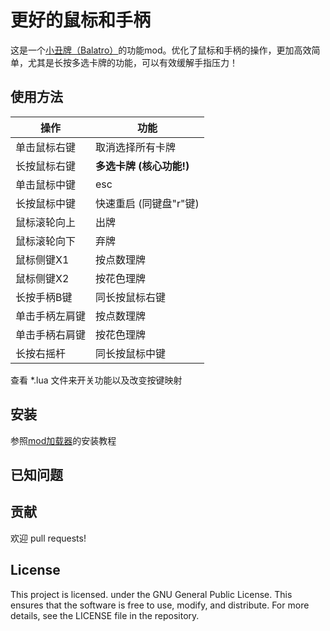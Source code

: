 # 更好的鼠标和手柄
这是一个[小丑牌（Balatro）](https://store.steampowered.com/app/2379780/Balatro/)的功能mod。优化了鼠标和手柄的操作，更加高效简单，尤其是长按多选卡牌的功能，可以有效缓解手指压力！

## 使用方法
| 操作 | 功能 |
|--|--|
| 单击鼠标右键 | 取消选择所有卡牌 |
| 长按鼠标右键 | **多选卡牌 (核心功能!)** |
| 单击鼠标中键 | esc |
| 长按鼠标中键 | 快速重启 (同键盘"r"键) |
| 鼠标滚轮向上 | 出牌 |
| 鼠标滚轮向下 | 弃牌 |
| 鼠标侧键X1 | 按点数理牌 |
| 鼠标侧键X2 | 按花色理牌 |
| 长按手柄B键 | 同长按鼠标右键 |
| 单击手柄左肩键 | 按点数理牌 |
| 单击手柄右肩键 | 按花色理牌 |
| 长按右摇杆 | 同长按鼠标中键 |

查看 *.lua 文件来开关功能以及改变按键映射

## 安装
参照[mod加载器](https://github.com/Steamopollys/Steamodded/tree/0.6.0)的安装教程

## 已知问题

## 贡献
欢迎 pull requests!

## License
This project is licensed. under the GNU General Public License. This ensures that the software is free to use, modify, and distribute. For more details, see the LICENSE file in the repository.
